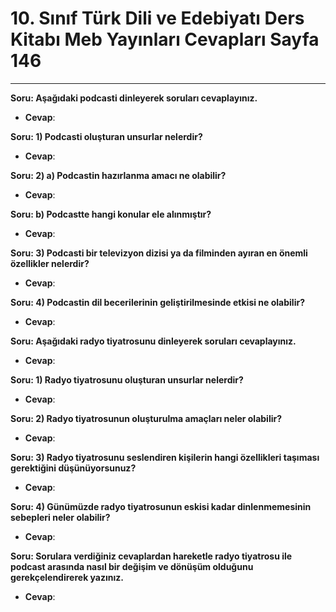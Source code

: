 # 10. Sınıf Türk Dili ve Edebiyatı Ders Kitabı Meb Yayınları Cevapları Sayfa 146

---

**Soru: Aşağıdaki podcasti dinleyerek soruları cevaplayınız.**

-   **Cevap**:

**Soru: 1) Podcasti oluşturan unsurlar nelerdir?**

-   **Cevap**:

**Soru: 2) a) Podcastin hazırlanma amacı ne olabilir?**

-   **Cevap**:

**Soru: b) Podcastte hangi konular ele alınmıştır?**

-   **Cevap**:

**Soru: 3) Podcasti bir televizyon dizisi ya da filminden ayıran en önemli özellikler nelerdir?**

-   **Cevap**:

**Soru: 4) Podcastin dil becerilerinin geliştirilmesinde etkisi ne olabilir?**

-   **Cevap**:

**Soru: Aşağıdaki radyo tiyatrosunu dinleyerek soruları cevaplayınız.**

-   **Cevap**:

**Soru: 1) Radyo tiyatrosunu oluşturan unsurlar nelerdir?**

-   **Cevap**:

**Soru: 2) Radyo tiyatrosunun oluşturulma amaçları neler olabilir?**

-   **Cevap**:

**Soru: 3) Radyo tiyatrosunu seslendiren kişilerin hangi özellikleri taşıması gerektiğini düşünüyorsunuz?**

-   **Cevap**:

**Soru: 4) Günümüzde radyo tiyatrosunun eskisi kadar dinlenmemesinin sebepleri neler olabilir?**

-   **Cevap**:

**Soru: Sorulara verdiğiniz cevaplardan hareketle radyo tiyatrosu ile podcast arasında nasıl bir değişim ve dönüşüm olduğunu gerekçelendirerek yazınız.**

-   **Cevap**: